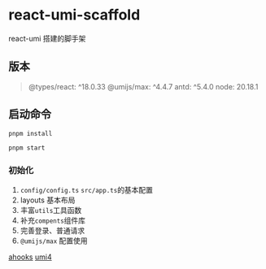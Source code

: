 # react-umi-scaffold

react-umi 搭建的脚手架

## 版本

> @types/react: ^18.0.33 @umijs/max: ^4.4.7 antd: ^5.4.0 node: 20.18.1

## 启动命令

```bash
pnpm install

pnpm start
```

### 初始化

1. `config/config.ts` `src/app.ts`的基本配置
2. layouts 基本布局
3. 丰富`utils`工具函数
4. 补充`compents`组件库
5. 完善登录、普通请求
6. `@umijs/max` 配置使用

[ahooks](https://ahooks-v2.js.org/zh-CN/hooks/async) [umi4](https://umijs.org/docs/max/request)
